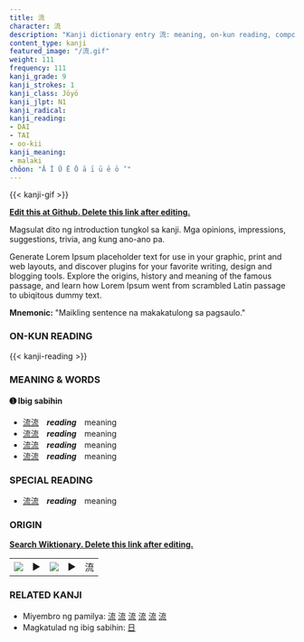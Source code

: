 ```yaml
---
title: 流
character: 流
description: "Kanji dictionary entry 流: meaning, on-kun reading, compounds, origin, related kanji"
content_type: kanji
featured_image: "/流.gif"
weight: 111
frequency: 111
kanji_grade: 9
kanji_strokes: 1
kanji_class: Jōyō
kanji_jlpt: N1
kanji_radical: 
kanji_reading: 
- DAI
- TAI
- oo-kii
kanji_meaning:
- malaki
chōon: "Ā Ī Ū Ē Ō ā ī ū ē ō ’"
---
```

[//]: # (Don't edit the line below. Kanji animated GIF code is automatically generated.)
{{< kanji-gif >}}

[//]: # (Edit below this line.)

**[Edit this at Github. Delete this link after editing.](https://github.com/tim0g/tim/tree/main/content/kanji/流/index.md)**

Magsulat dito ng introduction tungkol sa kanji. Mga opinions, impressions, suggestions, trivia, ang kung ano-ano pa.

Generate Lorem Ipsum placeholder text for use in your graphic, print and web layouts, and discover plugins for your favorite writing, design and blogging tools. Explore the origins, history and meaning of the famous passage, and learn how Lorem Ipsum went from scrambled Latin passage to ubiqitous dummy text.
 
**Mnemonic:** "Maikling sentence na makakatulong sa pagsaulo."

### ON-KUN READING

[//]: # (Don't edit the line below. ON-KUN READING code is automatically generated.)
{{< kanji-reading >}}

### MEANING & WORDS

#### ➊ **Ibig sabihin**
  - [流](../流)[流](../流)　***reading***　meaning
  - [流](../流)[流](../流)　***reading***　meaning
  - [流](../流)[流](../流)　***reading***　meaning
  - [流](../流)[流](../流)　***reading***　meaning

### SPECIAL READING
  - [流](../流)[流](../流)　***reading***　meaning

### ORIGIN

**[Search Wiktionary. Delete this link after editing.](https://wiktionary.org/wiki/流)**
<table class="kanji-table"><tr><td>
<img src="60px-流-bronze.svg.png">
</td><td>▶</td><td>
<img src="60px-流-oracle.svg.png">
</td><td>▶</td>
<td class="kanji-origin">流</td>
</tr></table>

### RELATED KANJI
- Miyembro ng pamilya: [流](../流) [流](../流) [流](../流) [流](../流) [流](../流) [流](../流)
- Magkatulad ng ibig sabihin: [日](../日)
